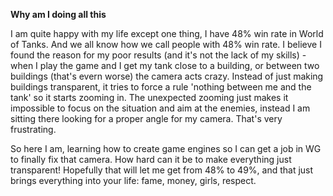 **Why am I doing all this**

I am quite happy with my life except one thing, I have 48% win rate in World of Tanks. And we all know how we call people with 48% win rate. I believe I found the reason for my poor results (and it's not the lack of my skills) - when I play the game and I get my tank close to a building, or between two buildings (that's evern worse) the camera acts crazy. Instead of just making buildings transparent, it tries to force a rule 'nothing between me and the tank' so it starts zooming in. The unexpected zooming just makes it impossible to focus on the situation and aim at the enemies, instead I am sitting there looking for a proper angle for my camera. That's very frustrating.

So here I am, learning how to create game engines so I can get a job in WG to finally fix that camera. How hard can it be to make everything just transparent! Hopefully that will let me get from 48% to 49%, and that just brings everything into your life: fame, money, girls, respect.



